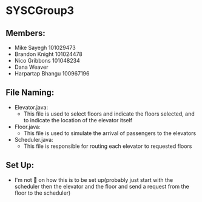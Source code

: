 # SYSCGroup3
## Members: 
- Mike Sayegh 101029473
- Brandon Knight 101024478
- Nico Gribbons 101048234
- Dana Weaver
- Harpartap Bhangu 100967196

## File Naming:
- Elevator.java:
  - This file is used to select floors and indicate the floors selected, and to indicate the location of the elevator itself
- Floor.java:
  - This file is used to simulate the arrival of passengers to the elevators
- Scheduler.java:
  - This file is responsible for routing each elevator to requested floors

## Set Up:
- I'm not 💯 on how this is to be set up(probably just start with the scheduler then the elevator and the floor and send a request from the floor to the scheduler)
